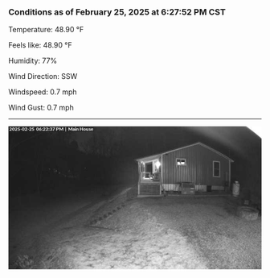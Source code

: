 ### Conditions as of February 25, 2025 at 6:27:52 PM CST 

Temperature: 48.90 &deg;F

Feels like: 48.90 &deg;F

Humidity: 77%

Wind Direction: SSW

Windspeed: 0.7 mph

Wind Gust: 0.7 mph

---

<img src="./images/latest.jpeg"/>

